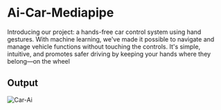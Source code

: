 # Ai-Car-Mediapipe

Introducing our project: a hands-free car control system using hand gestures. With machine learning, we've made it possible to navigate and manage vehicle functions without touching the controls. It's simple, intuitive, and promotes safer driving by keeping your hands where they belong—on the wheel

## Output

![Car-Ai](https://github.com/SadhaSivamx/Ai-Car-Mediapipe/assets/106687593/68a3eacb-1de0-4730-a8ac-9167ec17dd9d)
